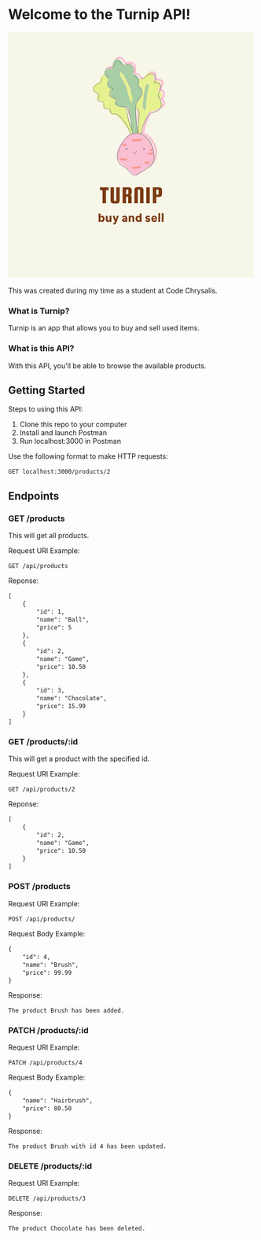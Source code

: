 # Welcome to the Turnip API!

![image](./img/turnip-logo.png)

This was created during my time as a student at Code Chrysalis.

### What is Turnip?

Turnip is an app that allows you to buy and sell used items.

### What is this API?
With this API, you'll be able to browse the available products.

## Getting Started

Steps to using this API:
1. Clone this repo to your computer
2. Install and launch Postman
3. Run localhost:3000 in Postman

Use the following format to make HTTP requests:
```
GET localhost:3000/products/2
```


## Endpoints

### **GET /products**

This will get all products.

Request URI Example:
```
GET /api/products
```

Reponse:
```
[
    {
        "id": 1,
        "name": "Ball",
        "price": 5
    },
    {
        "id": 2,
        "name": "Game",
        "price": 10.50
    },
    {
        "id": 3,
        "name": "Chocolate",
        "price": 15.99
    }
]
```

### **GET /products/:id**

This will get a product with the specified id.

Request URI Example:
```
GET /api/products/2
```

Reponse:
```
[
    {
        "id": 2,
        "name": "Game",
        "price": 10.50
    }
]
```

### **POST /products**

Request URI Example:
```
POST /api/products/
```

Request Body Example:
```
{
    "id": 4,
    "name": "Brush",
    "price": 99.99
}
```

Response:
```
The product Brush has been added.
```

### **PATCH /products/:id**

Request URI Example:
```
PATCH /api/products/4
```

Request Body Example:
```
{
    "name": "Hairbrush",
    "price": 80.50
}
```

Response:
```
The product Brush with id 4 has been updated.
```

### **DELETE /products/:id**

Request URI Example:
```
DELETE /api/products/3
```

Response:
```
The product Chocolate has been deleted.
```